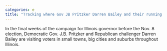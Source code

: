```yaml
---
categories: e
title: "Tracking where Gov JB Pritzker Darren Bailey and their running mates have visited on the campaign trail"
---
```

In the final weeks of the campaign for Illinois governor before the Nov. 8 election, Democratic Gov. J.B. Pritzker and Republican challenger Darren Bailey are visiting voters in small towns, big cities and suburbs throughout Illinois.